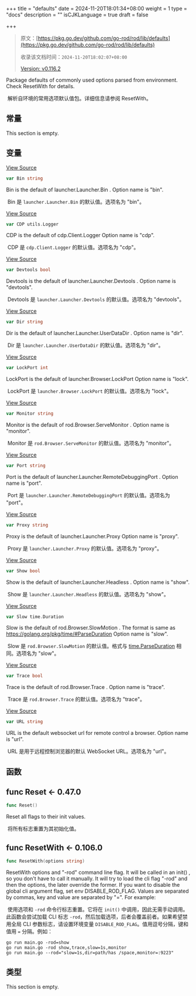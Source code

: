 +++
title = "defaults"
date = 2024-11-20T18:01:34+08:00
weight = 1
type = "docs"
description = ""
isCJKLanguage = true
draft = false

+++

> 原文：[https://pkg.go.dev/github.com/go-rod/rod/lib/defaults](https://pkg.go.dev/github.com/go-rod/rod/lib/defaults)
>
> 收录该文档时间：`2024-11-20T18:02:07+08:00`
>
> [Version: v0.116.2](https://pkg.go.dev/github.com/go-rod/rod/lib/defaults?tab=versions)

Package defaults of commonly used options parsed from environment. Check ResetWith for details.

​	解析自环境的常用选项默认值包。详细信息请参阅 ResetWith。

## 常量

This section is empty.

## 变量 

[View Source](https://github.com/go-rod/rod/blob/v0.116.2/lib/defaults/defaults.go#L48)

``` go
var Bin string
```

Bin is the default of launcher.Launcher.Bin . Option name is "bin".

​	Bin 是 `launcher.Launcher.Bin` 的默认值。选项名为 "bin"。

[View Source](https://github.com/go-rod/rod/blob/v0.116.2/lib/defaults/defaults.go#L64)

``` go
var CDP utils.Logger
```

CDP is the default of cdp.Client.Logger Option name is "cdp".

​	CDP 是 `cdp.Client.Logger` 的默认值。选项名为 "cdp"。

[View Source](https://github.com/go-rod/rod/blob/v0.116.2/lib/defaults/defaults.go#L36)

``` go
var Devtools bool
```

Devtools is the default of launcher.Launcher.Devtools . Option name is "devtools".

​	Devtools 是 `launcher.Launcher.Devtools` 的默认值。选项名为 "devtools"。

[View Source](https://github.com/go-rod/rod/blob/v0.116.2/lib/defaults/defaults.go#L40)

``` go
var Dir string
```

Dir is the default of launcher.Launcher.UserDataDir . Option name is "dir".

​	Dir 是 `launcher.Launcher.UserDataDir` 的默认值。选项名为 "dir"。

[View Source](https://github.com/go-rod/rod/blob/v0.116.2/lib/defaults/defaults.go#L56)

``` go
var LockPort int
```

LockPort is the default of launcher.Browser.LockPort Option name is "lock".

​	LockPort 是 `launcher.Browser.LockPort` 的默认值。选项名为 "lock"。

[View Source](https://github.com/go-rod/rod/blob/v0.116.2/lib/defaults/defaults.go#L28)

``` go
var Monitor string
```

Monitor is the default of rod.Browser.ServeMonitor . Option name is "monitor".

​	Monitor 是 `rod.Browser.ServeMonitor` 的默认值。选项名为 "monitor"。

[View Source](https://github.com/go-rod/rod/blob/v0.116.2/lib/defaults/defaults.go#L44)

``` go
var Port string
```

Port is the default of launcher.Launcher.RemoteDebuggingPort . Option name is "port".

​	Port 是 `launcher.Launcher.RemoteDebuggingPort` 的默认值。选项名为 "port"。

[View Source](https://github.com/go-rod/rod/blob/v0.116.2/lib/defaults/defaults.go#L52)

``` go
var Proxy string
```

Proxy is the default of launcher.Launcher.Proxy Option name is "proxy".

​	Proxy 是 `launcher.Launcher.Proxy` 的默认值。选项名为 "proxy"。

[View Source](https://github.com/go-rod/rod/blob/v0.116.2/lib/defaults/defaults.go#L32)

``` go
var Show bool
```

Show is the default of launcher.Launcher.Headless . Option name is "show".

​	Show 是 `launcher.Launcher.Headless` 的默认值。选项名为 "show"。

[View Source](https://github.com/go-rod/rod/blob/v0.116.2/lib/defaults/defaults.go#L24)

``` go
var Slow time.Duration
```

Slow is the default of rod.Browser.SlowMotion . The format is same as https://golang.org/pkg/time/#ParseDuration Option name is "slow".

​	Slow 是 `rod.Browser.SlowMotion` 的默认值。格式与 [time.ParseDuration](https://golang.org/pkg/time/#ParseDuration) 相同。选项名为 "slow"。

[View Source](https://github.com/go-rod/rod/blob/v0.116.2/lib/defaults/defaults.go#L19)

``` go
var Trace bool
```

Trace is the default of rod.Browser.Trace . Option name is "trace".

​	Trace 是 `rod.Browser.Trace` 的默认值。选项名为 "trace"。

[View Source](https://github.com/go-rod/rod/blob/v0.116.2/lib/defaults/defaults.go#L60)

``` go
var URL string
```

URL is the default websocket url for remote control a browser. Option name is "url".

​	URL 是用于远程控制浏览器的默认 WebSocket URL。选项名为 "url"。

## 函数 

## func Reset <- 0.47.0

``` go
func Reset()
```

Reset all flags to their init values.

​	将所有标志重置为其初始化值。

## func ResetWith <- 0.106.0

``` go
func ResetWith(options string)
```

ResetWith options and "-rod" command line flag. It will be called in an init() , so you don't have to call it manually. It will try to load the cli flag "-rod" and then the options, the later override the former. If you want to disable the global cli argument flag, set env DISABLE_ROD_FLAG. Values are separated by commas, key and value are separated by "=". For example:

​	使用选项和 `-rod` 命令行标志重置。它将在 `init()` 中调用，因此无需手动调用。此函数会尝试加载 CLI 标志 `-rod`，然后加载选项，后者会覆盖前者。如果希望禁用全局 CLI 参数标志，请设置环境变量 `DISABLE_ROD_FLAG`。值用逗号分隔，键和值用 `=` 分隔。例如：

```
go run main.go -rod=show
go run main.go -rod show,trace,slow=1s,monitor
go run main.go --rod="slow=1s,dir=path/has /space,monitor=:9223"
```

## 类型

This section is empty.
